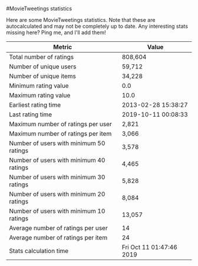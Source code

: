 #MovieTweetings statistics

Here are some MovieTweetings statistics. Note that these are autocalculated and may not be completely up to date. Any interesting stats missing here? Ping me, and I'll add them!

Metric | Value
--- | ---
Total number of ratings                 | 808,604
Number of unique users                  | 59,712
Number of unique items                  | 34,228
Minimum rating value                    | 0.0
Maximum rating value                    | 10.0
Earliest rating time                    | 2013-02-28 15:38:27
Last rating time                        | 2019-10-11 00:08:33
Maximum number of ratings per user      | 2,821
Maximum number of ratings per item      | 3,066
Number of users with minimum 50 ratings | 3,578
Number of users with minimum 40 ratings | 4,465
Number of users with minimum 30 ratings | 5,828
Number of users with minimum 20 ratings | 8,084
Number of users with minimum 10 ratings | 13,057
Average number of ratings per user      | 14
Average number of ratings per item      | 24
Stats calculation time                  | Fri Oct 11 01:47:46 2019

